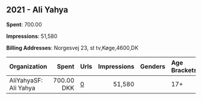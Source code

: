 ## 2021 - Ali Yahya 
**Spent**: 700.00

**Impressions**: 51,580

**Billing Addresses**: Norgesvej 23, st tv,Køge,4600,DK

|Organization|Spent|Urls|Impressions|Genders|Age Brackets|Country Codes|
|:---|---:|:---|---:|:---|:---|:---|
|AliYahyaSF: Ali Yahya|700.00 DKK|[0](https://www.snap.com/political-ads/asset/d44df179ab7d0bee37f70612acfdb1c06ede876b523ddf9437f3108bd94fcd9e?mediaType=mp4)|51,580||17+|denmark|
